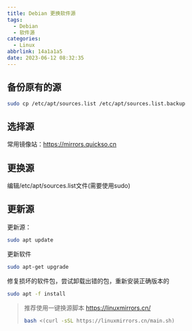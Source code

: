 ```yaml
---
title: Debian 更换软件源
tags:
  - Debian
  - 软件源
categories:
  - Linux
abbrlink: 14a1a1a5
date: 2023-06-12 08:32:35
---
```

## 备份原有的源

```bash
sudo cp /etc/apt/sources.list /etc/apt/sources.list.backup
```

## 选择源

常用镜像站：<https://mirrors.quickso.cn>

## 更换源

编辑/etc/apt/sources.list文件(需要使用sudo)

## 更新源

更新源：

```bash
sudo apt update
```

更新软件

```bash
sudo apt-get upgrade
```

修复损坏的软件包，尝试卸载出错的包，重新安装正确版本的

```bash
sudo apt -f install
```

> 推荐使用一键换源脚本
> <https://linuxmirrors.cn/>
>
> ```bash
> bash <(curl -sSL https://linuxmirrors.cn/main.sh)
> ```
